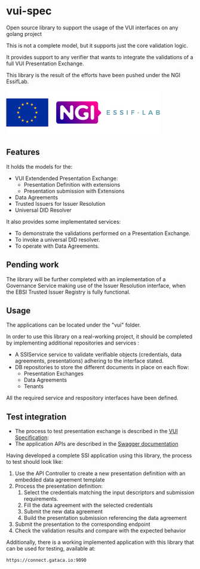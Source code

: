 # vui-spec

Open source library to support the usage of the VUI interfaces on any golang project

This is not a complete model, but it supports just the core validation logic.

It provides support to any verifier that wants to integrate the validations of a full VUI Presentation Exchange.

This library is the result of the efforts have been pushed under the NGI EssifLab.

![Essif Lab Logo](docs/essiflabLogo.png)

## Features

It holds the models for the:

- VUI Extendended Presentation Exchange:
  - Presentation Definition with extensions
  - Presentation submission with Extensions
- Data Agreements
- Trusted Issuers for Issuer Resolution
- Universal DID Resolver

It also provides some implementated services:

- To demonstrate the validations performed on a Presentation Exchange.
- To invoke a universal DID resolver.
- To operate with Data Agreements.

## Pending work

The library will be further completed with an implementation of a Governance Service making use of the Issuer Resolution interface, when the EBSI Trusted Issuer Registry is fully functional.

## Usage

The applications can be located under the "vui" folder.

In order to use this library on a real-working project, it should be completed by implementing additional repositories and services :

- A SSIService service to validate verifiable objects (credentials, data agreements, presentations) adhering to the interface stated.
- DB repositories to store the different documents in place on each flow:
  - Presentation Exchanges
  - Data Agreements
  - Tenants

All the required service and respository interfaces have been defined.

## Test integration

- The process to test presentation exchange is described in the [VUI Specification](https://gataca-io.github.io/verifier-apis/):
- The application APIs are described in the [Swagger documentation](https://gataca-io.github.io/vui-core/index.html)

Having developed a complete SSI application using this library, the process to test should look like:

1. Use the API Controller to create a new presentation definition with an embedded data agreement template
2. Process the presentation definition:
   1. Select the credentials matching the input descriptors and submission requirements.
   2. Fill the data agreement with the selected credentials
   3. Submit the new data agreement
   4. Build the presentation submission referencing the data agreement
3. Submit the presentation to the corresponding endpoint
4. Check the validation results and compare with the expected behavior

Additionally, there is a working implemented application with this library that can be used for testing, available at:

```
https://connect.gataca.io:9090
```

